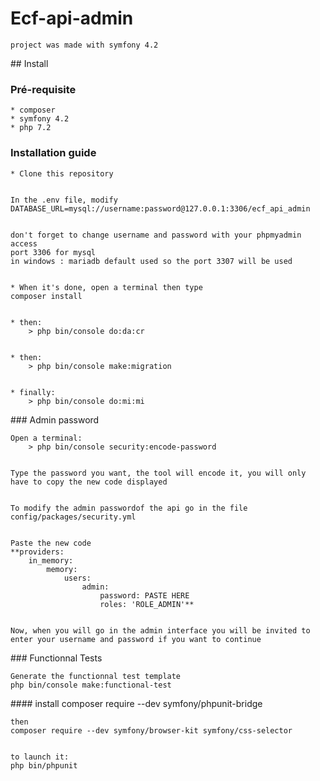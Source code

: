 # Ecf-api-admin
    project was made with symfony 4.2

## Install

### Pré-requisite

    * composer
    * symfony 4.2
    * php 7.2


### Installation guide


    * Clone this repository


    In the .env file, modify
    DATABASE_URL=mysql://username:password@127.0.0.1:3306/ecf_api_admin


    don't forget to change username and password with your phpmyadmin access
    port 3306 for mysql
    in windows : mariadb default used so the port 3307 will be used


    * When it's done, open a terminal then type
    composer install


    * then:
        > php bin/console do:da:cr


    * then:
        > php bin/console make:migration


    * finally:
        > php bin/console do:mi:mi



### Admin password


    Open a terminal:
        > php bin/console security:encode-password


    Type the password you want, the tool will encode it, you will only have to copy the new code displayed


    To modify the admin passwordof the api go in the file config/packages/security.yml


    Paste the new code
    **providers:
        in_memory:
            memory:
                users:
                    admin:
                        password: PASTE HERE
                        roles: 'ROLE_ADMIN'**


    Now, when you will go in the admin interface you will be invited to enter your username and password if you want to continue



### Functionnal Tests


    Generate the functionnal test template
    php bin/console make:functional-test


#### install
    composer require --dev symfony/phpunit-bridge


    then
    composer require --dev symfony/browser-kit symfony/css-selector


    to launch it:
    php bin/phpunit